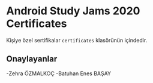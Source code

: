 # Android Study Jams 2020 Certificates

Kişiye özel sertifikalar `certificates` klasörünün içindedir.


## Onaylayanlar
-Zehra ÖZMALKOÇ
-Batuhan Enes BAŞAY
